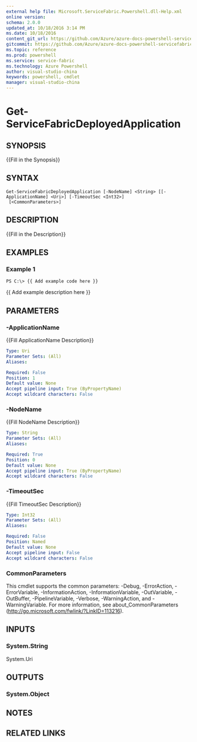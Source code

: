```yaml
---
external help file: Microsoft.ServiceFabric.Powershell.dll-Help.xml
online version: 
schema: 2.0.0
updated_at: 10/18/2016 3:14 PM
ms.date: 10/18/2016
content_git_url: https://github.com/Azure/azure-docs-powershell-servicefabric/blob/master/Service-Fabric-cmdlets/ServiceFabric/v3.1/Get-ServiceFabricDeployedApplication.md
gitcommit: https://github.com/Azure/azure-docs-powershell-servicefabric/blob/93811e1b392b99b3b32acb51bf4afbefcc6a139c/Service-Fabric-cmdlets/ServiceFabric/v3.1/Get-ServiceFabricDeployedApplication.md
ms.topic: reference
ms.prod: powershell
ms.service: service-fabric
ms.technology: Azure Powershell
author: visual-studio-china
keywords: powershell, cmdlet
manager: visual-studio-china
---
```


# Get-ServiceFabricDeployedApplication

## SYNOPSIS
{{Fill in the Synopsis}}

## SYNTAX

```
Get-ServiceFabricDeployedApplication [-NodeName] <String> [[-ApplicationName] <Uri>] [-TimeoutSec <Int32>]
 [<CommonParameters>]
```

## DESCRIPTION
{{Fill in the Description}}

## EXAMPLES

### Example 1
```
PS C:\> {{ Add example code here }}
```

{{ Add example description here }}

## PARAMETERS

### -ApplicationName
{{Fill ApplicationName Description}}

```yaml
Type: Uri
Parameter Sets: (All)
Aliases: 

Required: False
Position: 1
Default value: None
Accept pipeline input: True (ByPropertyName)
Accept wildcard characters: False
```

### -NodeName
{{Fill NodeName Description}}

```yaml
Type: String
Parameter Sets: (All)
Aliases: 

Required: True
Position: 0
Default value: None
Accept pipeline input: True (ByPropertyName)
Accept wildcard characters: False
```

### -TimeoutSec
{{Fill TimeoutSec Description}}

```yaml
Type: Int32
Parameter Sets: (All)
Aliases: 

Required: False
Position: Named
Default value: None
Accept pipeline input: False
Accept wildcard characters: False
```

### CommonParameters
This cmdlet supports the common parameters: -Debug, -ErrorAction, -ErrorVariable, -InformationAction, -InformationVariable, -OutVariable, -OutBuffer, -PipelineVariable, -Verbose, -WarningAction, and -WarningVariable. For more information, see about_CommonParameters (http://go.microsoft.com/fwlink/?LinkID=113216).

## INPUTS

### System.String
System.Uri

## OUTPUTS

### System.Object

## NOTES

## RELATED LINKS

